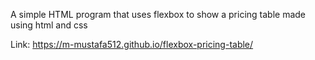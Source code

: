 A simple HTML program that uses flexbox to show a pricing table made using html and css

Link:  https://m-mustafa512.github.io/flexbox-pricing-table/
